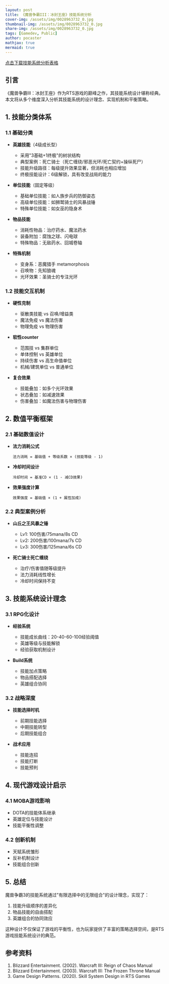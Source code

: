 ```yaml
---
layout: post
title: 《魔兽争霸III：冰封王座》技能系统分析
cover-img: /assets/img/0028963732_0.jpg
thumbnail-img: /assets/img/0028963732_0.jpg
share-img: /assets/img/0028963732_0.jpg
tags: [Gamedev, Public]
author: pocaster
mathjax: true
mermaid: true 
---
```


[点击下载技能系统分析表格](/assets/files/skill-system.xlsx.xlsb)

## 引言

《魔兽争霸III：冰封王座》作为RTS游戏的巅峰之作，其技能系统设计堪称经典。本文将从多个维度深入分析其技能系统的设计理念、实现机制和平衡策略。

## 1. 技能分类体系

### 1.1 基础分类
- **英雄技能**（4级成长型）
  - 采用"3基础+1终极"的树状结构
  - 典型案例：死亡骑士（死亡缠绕/邪恶光环/死亡契约+操纵死尸）
  - 技能升级路径：每级提升效果显著，但消耗也相应增加
  - 终极技能设计：6级解锁，具有改变战局的能力

- **单位技能**（固定等级）
  - 基础单位技能：如人族步兵的防御姿态
  - 高级单位技能：如狮鹫骑士的风暴战锤
  - 特殊单位技能：如女巫的隐身术

- **物品技能**
  - 消耗性物品：治疗药水、魔法药水
  - 装备附加：腐蚀之球、闪电球
  - 特殊物品：无敌药水、回城卷轴

- **特殊机制**
  - 变身系：恶魔猎手 metamorphosis
  - 召唤物：先知狼魂
  - 光环效果：圣骑士的专注光环

### 1.2 技能交互机制
- **硬性克制**
  - 驱散类技能 vs 召唤/增益类
  - 魔法免疫 vs 魔法伤害
  - 物理免疫 vs 物理伤害

- **软性counter**
  - 范围技 vs 集群单位
  - 单体控制 vs 英雄单位
  - 持续伤害 vs 高生命值单位
  - 机械/建筑单位 vs 普通单位

- **复合效果**
  - 技能叠加：如多个光环效果
  - 状态叠加：如减速效果
  - 伤害叠加：如魔法伤害与物理伤害

## 2. 数值平衡框架

### 2.1 基础数值设计
- **法力消耗公式**
  ```
  法力消耗 = 基础值 + 等级系数 × (技能等级 - 1)
  ```
- **冷却时间设计**
  ```
  冷却时间 = 基准CD × (1 - 减CD效果)
  ```
- **效果强度计算**
  ```
  效果强度 = 基础值 × (1 + 属性加成)
  ```

### 2.2 典型案例分析
- **山丘之王风暴之锤**
  - Lv1: 100伤害/75mana/8s CD
  - Lv2: 200伤害/100mana/7s CD
  - Lv3: 300伤害/125mana/6s CD

- **死亡骑士死亡缠绕**
  - 治疗/伤害值随等级提升
  - 法力消耗线性增长
  - 冷却时间保持不变

## 3. 技能系统设计理念

### 3.1 RPG化设计
- **经验系统**
  - 技能成长曲线：20-40-60-100经验阈值
  - 英雄等级与技能解锁
  - 经验获取机制设计

- **Build系统**
  - 技能加点策略
  - 物品搭配选择
  - 英雄组合协同

### 3.2 战略深度
- **技能选择时机**
  - 前期技能选择
  - 中期技能转型
  - 后期技能组合

- **战术应用**
  - 技能连招
  - 技能打断
  - 技能预判

## 4. 现代游戏设计启示

### 4.1 MOBA游戏影响
- DOTA的技能体系继承
- 英雄定位与技能设计
- 技能平衡性调整

### 4.2 创新机制
- 天赋系统雏形
- 反补机制设计
- 技能组合创新

## 5. 总结

魔兽争霸3的技能系统通过"有限选择中的无限组合"的设计理念，实现了：
1. 技能升级顺序的差异化
2. 物品技能的自由搭配
3. 英雄组合的协同效应

这种设计不仅保证了游戏的平衡性，也为玩家提供了丰富的策略选择空间，是RTS游戏技能系统设计的典范。

## 参考资料
1. Blizzard Entertainment. (2002). Warcraft III: Reign of Chaos Manual
2. Blizzard Entertainment. (2003). Warcraft III: The Frozen Throne Manual
3. Game Design Patterns. (2020). Skill System Design in RTS Games
